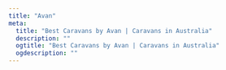 ```yaml
---
title: "Avan"
meta:
  title: "Best Caravans by Avan | Caravans in Australia"
  description: ""
  ogtitle: "Best Caravans by Avan | Caravans in Australia"
  ogdescription: ""
---
```

